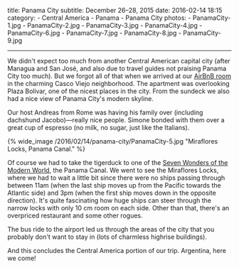 title: Panama City
subtitle: December 26–28, 2015
date: 2016-02-14 18:15
category:
	- Central America
	- Panama
	- Panama City
photos:
	- PanamaCity-1.jpg
	- PanamaCity-2.jpg
	- PanamaCity-3.jpg
	- PanamaCity-4.jpg
	- PanamaCity-6.jpg
	- PanamaCity-7.jpg
	- PanamaCity-8.jpg
	- PanamaCity-9.jpg
	
---

We didn't expect too much from another Central American capital city (after Managua and San José, and also due to travel guides not praising Panama City too much). But we forgot all of that when we arrived at our [AirBnB room](https://www.airbnb.com/rooms/5101045) in the charming Casco Viejo neighborhood. The apartment was overlooking Plaza Bolivar, one of the nicest places in the city. From the sundeck we also had a nice view of Panama City's modern skyline.

Our host Andreas from Rome was having his family over (including dachshund Jacobo)—really nice people. Simone bonded with them over a great cup of espresso (no milk, no sugar, just like the Italians).

{% wide_image /2016/02/14/panama-city/PanamaCity-5.jpg "Miraflores Locks, Panama Canal." %}

Of course we had to take the tigerduck to one of the [Seven Wonders of the Modern World](https://en.wikipedia.org/wiki/Wonders_of_the_World#Wonders_of_the_modern_world), the Panama Canal. We went to see the Miraflores Locks, where we had to wait a little bit since there were no ships passing through between 11am (when the last ship moves up from the Pacific towards the Atlantic side) and 3pm (when the first ship moves down in the opposite direction). It's quite fascinating how huge ships can steer through the narrow locks with only 10 cm room on each side. Other than that, there's an overpriced restaurant and some other rogues.

The bus ride to the airport led us through the areas of the city that you probably don't want to stay in (lots of charmless highrise buildings).

And this concludes the Central America portion of our trip. Argentina, here we come!